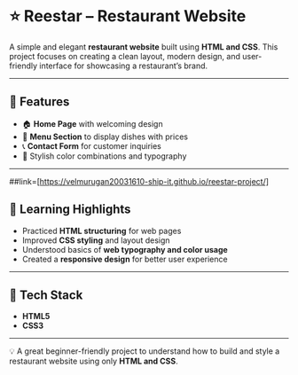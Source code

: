 # ⭐ Reestar – Restaurant Website

A simple and elegant **restaurant website** built using **HTML and CSS**.
This project focuses on creating a clean layout, modern design, and user-friendly interface for showcasing a restaurant’s brand.

---

## 🔑 Features

* 🏠 **Home Page** with welcoming design
* 📖 **Menu Section** to display dishes with prices
* 📞 **Contact Form** for customer inquiries
* 🎨 Stylish color combinations and typography

---
##link=[https://velmurugan20031610-ship-it.github.io/reestar-project/]

## 🎯 Learning Highlights

* Practiced **HTML structuring** for web pages
* Improved **CSS styling** and layout design
* Understood basics of **web typography and color usage**
* Created a **responsive design** for better user experience

---

## 📌 Tech Stack

* **HTML5**
* **CSS3**

---

💡 A great beginner-friendly project to understand how to build and style a restaurant website using only **HTML and CSS**.
